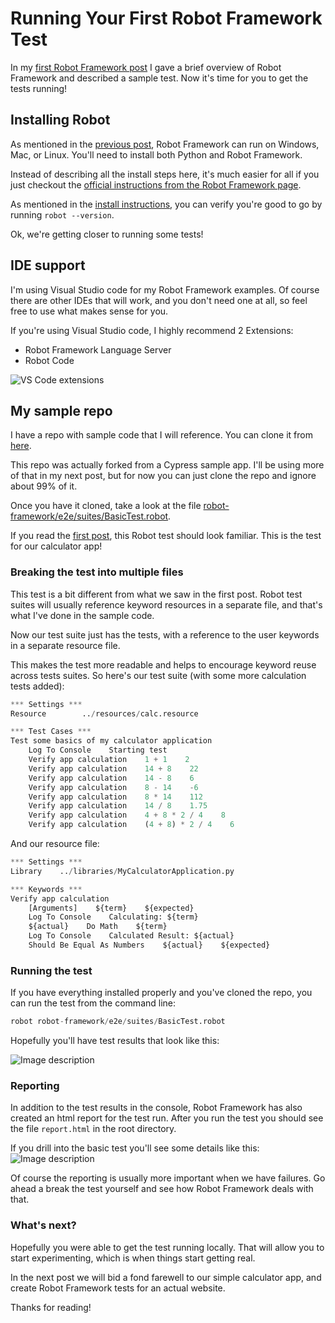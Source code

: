 # Running Your First Robot Framework Test

In my [first Robot Framework post](https://dev.to/leading-edje/test-automation-with-robot-framework-2idc) I gave a brief overview of Robot Framework and described a sample test.  Now it's time for you to get the tests running!


## Installing Robot

As mentioned in the [previous post](https://dev.to/leading-edje/test-automation-with-robot-framework-2idc), Robot Framework can run on Windows, Mac, or Linux.  You'll need to install both Python and Robot Framework. 

Instead of describing all the install steps here, it's much easier for all if you just checkout the [official instructions from the Robot Framework page](https://robotframework.org/robotframework/latest/RobotFrameworkUserGuide.html#installation-instructions).

As mentioned in the [install instructions](https://robotframework.org/robotframework/latest/RobotFrameworkUserGuide.html#installation-instructions), you can verify you're good to go by running `robot --version`.

Ok, we're getting closer to running some tests!

## IDE support

I'm using Visual Studio code for my Robot Framework examples.  Of course there are other IDEs that will work, and you don't need one at all, so feel free to use what makes sense for you.

If you're using Visual Studio code, I highly recommend 2 Extensions:
 - Robot Framework Language Server
 - Robot Code

![VS Code extensions](https://dev-to-uploads.s3.amazonaws.com/uploads/articles/hwfywzm4au89asjqikq9.png)

## My sample repo
I have a repo with sample code that I will reference.  You can clone it from [here](https://github.com/dwwhalen/cypress-robot-todomvc).

This repo was actually forked from a Cypress sample app.  I'll be using more of that in my next post, but for now you can just clone the repo and ignore about 99% of it.

Once you have it cloned, take a look at the file [robot-framework/e2e/suites/BasicTest.robot](https://github.com/dwwhalen/cypress-robot-todomvc/blob/master/robot-framework/e2e/suites/BasicTest.robot).

If you read the [first post](https://dev.to/leading-edje/test-automation-with-robot-framework-2idc), this Robot test should look familiar.  This is the test for our calculator app!

### Breaking the test into multiple files
This test is a bit different from what we saw in the first post.  Robot test suites will usually reference keyword resources in a separate file, and that's what I've done in the sample code.  

Now our test suite just has the tests, with a reference to the user keywords in a separate resource file.

This makes the test more readable and helps to encourage keyword reuse across tests suites.  So here's our test suite (with some more calculation tests added):
``` python
*** Settings ***
Resource        ../resources/calc.resource

*** Test Cases ***
Test some basics of my calculator application
    Log To Console    Starting test
    Verify app calculation    1 + 1    2
    Verify app calculation    14 + 8    22
    Verify app calculation    14 - 8    6
    Verify app calculation    8 - 14    -6
    Verify app calculation    8 * 14    112
    Verify app calculation    14 / 8    1.75
    Verify app calculation    4 + 8 * 2 / 4    8
    Verify app calculation    (4 + 8) * 2 / 4    6
```

And our resource file:
```python
*** Settings ***
Library    ../libraries/MyCalculatorApplication.py

*** Keywords ***
Verify app calculation 
    [Arguments]    ${term}    ${expected}
    Log To Console    Calculating: ${term}
    ${actual}    Do Math    ${term}
    Log To Console    Calculated Result: ${actual}
    Should Be Equal As Numbers    ${actual}    ${expected}
```

### Running the test
If you have everything installed properly and you've cloned the repo, you can run the test from the command line:
```python
robot robot-framework/e2e/suites/BasicTest.robot
```

Hopefully you'll have test results that look like this:

![Image description](https://dev-to-uploads.s3.amazonaws.com/uploads/articles/aips0cig4ulfm7eso9l2.png)

### Reporting
In addition to the test results in the console, Robot Framework has also created an html report for the test run.  After you run the test you should see the file `report.html` in the root directory.

If you drill into the basic test you'll see some details like this:
![Image description](https://dev-to-uploads.s3.amazonaws.com/uploads/articles/40oul1jq9yqz5tfnegsz.png)

Of course the reporting is usually more important when we have failures.  Go ahead a break the test yourself and see how Robot Framework deals with that.

### What's next?
Hopefully you were able to get the test running locally.  That will allow you to start experimenting, which is when things start getting real.  

In the next post we will bid a fond farewell to our simple calculator app, and create Robot Framework tests for an actual website.  

Thanks for reading!
